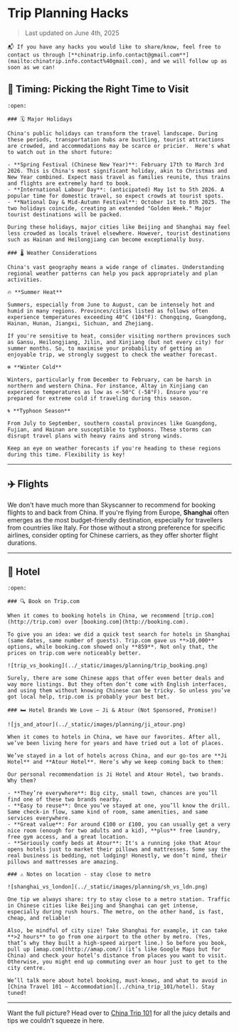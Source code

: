 # Trip Planning Hacks

> Last updated on June 4th, 2025

```{note}
📬 If you have any hacks you would like to share/know, feel free to contact us through [**chinatrip.info.contact@gmail.com**](mailto:chinatrip.info.contact%40gmail.com), and we will follow up as soon as we can!
```

## 🌟 Timing: Picking the Right Time to Visit

```{dropdown} Planning your trip to China? Let's chat about the best times to go, considering festivals, weather, and a few surprises along the way. Here's what you need to know.
:open:

### 🗓️ Major Holidays

China's public holidays can transform the travel landscape. During these periods, transportation hubs are bustling, tourist attractions are crowded, and accommodations may be scarce or pricier.  Here's what to watch out in the short future:

- **Spring Festival (Chinese New Year)**: February 17th to March 3rd 2026. This is China's most significant holiday, akin to Christmas and New Year combined. Expect mass travel as families reunite, thus trains and flights are extremely hard to book.
- **International Labour Day**: (anticipated) May 1st to 5th 2026. A popular time for domestic travel, so expect crowds at tourist spots.
- **National Day & Mid-Autumn Festival**: October 1st to 8th 2025. The two holidays coincide, creating an extended "Golden Week." Major tourist destinations will be packed.

During these holidays, major cities like Beijing and Shanghai may feel less crowded as locals travel elsewhere. However, tourist destinations such as Hainan and Heilongjiang can become exceptionally busy.

### 🌡️ Weather Considerations

China's vast geography means a wide range of climates. Understanding regional weather patterns can help you pack appropriately and plan activities.

🔥 **Summer Heat**

Summers, especially from June to August, can be intensely hot and humid in many regions. Provinces/cities listed as follows often experience temperatures exceeding 40°C (104°F): Chongqing, Guangdong, Hainan, Hunan, Jiangxi, Sichuan, and Zhejiang.

If you're sensitive to heat, consider visiting northern provinces such as Gansu, Heilongjiang, Jilin, and Xinjiang (but not every city) for summer months. So, to maximise your probability of getting an enjoyable trip, we strongly suggest to check the weather forecast.

❄️ **Winter Cold**

Winters, particularly from December to February, can be harsh in northern and western China. For instance, Altay in Xinjiang can experience temperatures as low as <-50°C (-58°F). Ensure you're prepared for extreme cold if traveling during this season.

🌀 **Typhoon Season**

From July to September, southern coastal provinces like Guangdong, Fujian, and Hainan are susceptible to typhoons. These storms can disrupt travel plans with heavy rains and strong winds.

Keep an eye on weather forecasts if you're heading to these regions during this time. Flexibility is key!
```

---

## ✈️ Flights

We don't have much more than Skyscanner to recommend for booking flights to and back from China. If you're flying from Europe, **Shanghai** often emerges as the most budget-friendly destination, especially for travellers from countries like Italy. For those without a strong preference for specific airlines, consider opting for Chinese carriers, as they offer shorter flight durations.

---

## 🏨 Hotel

```{dropdown} Where to stay in China? We'll share our favorite booking platforms and hotel brands, plus some location tips that can save you hours of commuting.
:open:

### 🔍 Book on Trip.com

When it comes to booking hotels in China, we recommend [trip.com](http://trip.com) over [booking.com](http://booking.com).

To give you an idea: we did a quick test search for hotels in Shanghai (same dates, same number of guests). Trip.com gave us **>10,000** options, while booking.com showed only **859**. Not only that, the prices on trip.com were noticeably better.

![trip_vs_booking](../_static/images/planning/trip_booking.png)

Surely, there are some Chinese apps that offer even better deals and way more listings. But they often don’t come with English interfaces, and using them without knowing Chinese can be tricky. So unless you’ve got local help, trip.com is probably your best bet.

### 🛏️ Hotel Brands We Love — Ji & Atour (Not Sponsored, Promise!)

![js_and_atour](../_static/images/planning/ji_atour.png)

When it comes to hotels in China, we have our favorites. After all, we’ve been living here for years and have tried out a lot of places.

We’ve stayed in a lot of hotels across China, and our go-tos are **Ji Hotel** and **Atour Hotel**. Here’s why we keep coming back to them:

Our personal recommendation is Ji Hotel and Atour Hotel, two brands. Why them?

- **They’re everywhere**: Big city, small town, chances are you’ll find one of these two brands nearby.
- **Easy to reuse**: Once you’ve stayed at one, you’ll know the drill. Same check-in flow, same kind of room, same amenities, and same services everywhere.
- **Great value**: For around €100 or £100, you can usually get a very nice room (enough for two adults and a kid), **plus** free laundry, free gym access, and a great location.
- **Seriously comfy beds at Atour**: It's a running joke that Atour opens hotels just to market their pillows and mattresses. Some say the real business is bedding, not lodging! Honestly, we don’t mind, their pillows and mattresses are amazing.

### ⚠️ Notes on location - stay close to metro

![shanghai_vs_london](../_static/images/planning/sh_vs_ldn.png)

One tip we always share: try to stay close to a metro station. Traffic in Chinese cities like Beijing and Shanghai can get intense, especially during rush hours. The metro, on the other hand, is fast, cheap, and reliable!

Also, be mindful of city size! Take Shanghai for example, it can take **>2 hours** to go from one airport to the other by metro. (Yes, that’s why they built a high-speed airport line.) So before you book, pull up [amap.com](http://amap.com/) (it’s like Google Maps but for China) and check your hotel’s distance from places you want to visit. Otherwise, you might end up commuting over an hour just to get to the city centre.

We’ll talk more about hotel booking, must-knows, and what to avoid in [China Travel 101 – Accommodation](../china_trip_101/hotel). Stay tuned!
```

---

Want the full picture? Head over to [China Trip 101](../china_trip_101/index) for all the juicy details and tips we couldn’t squeeze in here.